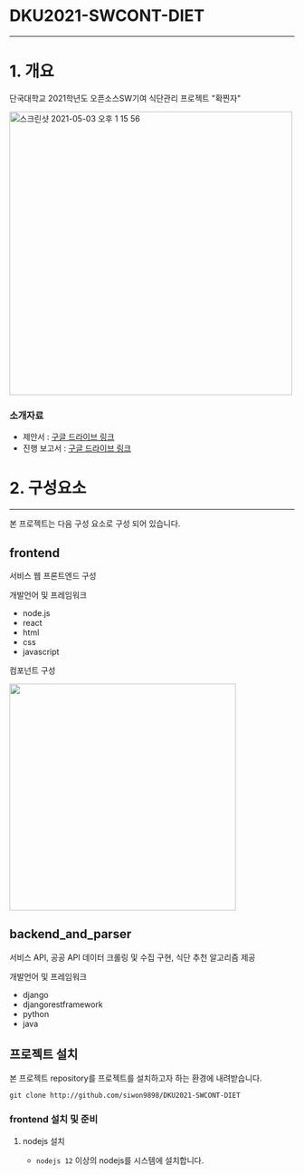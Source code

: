 # DKU2021-SWCONT-DIET
--------------
# 1. 개요
단국대학교 2021학년도 오픈소스SW기여 식단관리 프로젝트 "확찐자"
<p align = "left"><img width="500" alt="스크린샷 2021-05-03 오후 1 15 56" src="https://user-images.githubusercontent.com/58714529/116840757-12d0e180-ac12-11eb-99c8-4d5facdcb7ad.png"></p>


### 소개자료
  + 제안서 : [구글 드라이브 링크](https://drive.google.com/file/d/1LfTj4FPZnsRKj3KEfHNykUqSv6Q9cVlG/view?usp=sharing) 
  + 진행 보고서 : [구글 드라이브 링크](https://drive.google.com/drive/folders/12ayZw1eldpn_dXnF4yztRKn8S99etzy7?usp=sharing) 


# 2. 구성요소
--------------
본 프로젝트는 다음 구성 요소로 구성 되어 있습니다.

## frontend

서비스 웹 프론트엔드 구성

개발언어 및 프레임워크
+ node.js
+ react
+ html
+ css
+ javascript
 
컴포넌트 구성


<img src = "https://user-images.githubusercontent.com/58714529/116842996-7ad6f600-ac19-11eb-9b7e-86b956ab186f.png" width="400px">


## backend_and_parser

서비스 API, 공공 API 데이터 크롤링 및 수집 구현, 식단 추천 알고리즘 제공

개발언어 및 프레임워크
+ django
+ djangorestframework
+ python
+ java

## 프로젝트 설치

본 프로젝트 repository를 프로젝트를 설치하고자 하는 환경에 내려받습니다.
~~~
git clone http://github.com/siwon9898/DKU2021-SWCONT-DIET
~~~
### frontend 설치 및 준비

1. nodejs 설치

   - `nodejs 12` 이상의 nodejs를 시스템에 설치합니다.
